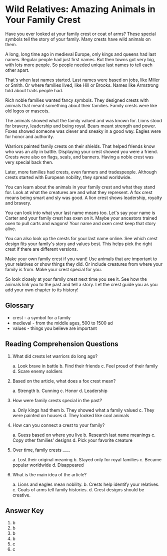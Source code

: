 # Wild Relatives: Amazing Animals in Your Family Crest

Have you ever looked at your family crest or coat of arms? These special symbols tell the story of your family. Many crests have wild animals on them.

A long, long time ago in medieval Europe, only kings and queens had last names. Regular people had just first names. But then towns got very big, with lots more people. So people needed unique last names to tell each other apart.

That's when last names started. Last names were based on jobs, like Miller or Smith. Or where families lived, like Hill or Brooks. Names like Armstrong told about traits people had.

Rich noble families wanted fancy symbols. They designed crests with animals that meant something about their families. Family crests were like old logos or mascots.

The animals showed what the family valued and was known for. Lions stood for bravery, leadership and being royal. Bears meant strength and power. Foxes showed someone was clever and sneaky in a good way. Eagles were for honor and authority.

Warriors painted family crests on their shields. That helped friends know who was an ally in battle. Displaying your crest showed you were a friend. Crests were also on flags, seals, and banners. Having a noble crest was very special back then.

Later, more families had crests, even farmers and tradespeople. Although crests started with European nobility, they spread worldwide.

You can learn about the animals in your family crest and what they stand for. Look at what the creatures are and what they represent. A fox crest means being smart and sly was good. A lion crest shows leadership, royalty and bravery.

You can look into what your last name means too. Let's say your name is Carter and your family crest has oxen on it. Maybe your ancestors trained oxen to pull carts and wagons! Your name and oxen crest keep that story alive.

You can also look up the crests for your last name online. See which crest design fits your family's story and values best. This helps pick the right crest if there are different versions.

Make your own family crest if you want! Use animals that are important to your relatives or show things they did. Or include creatures from where your family is from. Make your crest special for you.

So look closely at your family crest next time you see it. See how the animals link you to the past and tell a story. Let the crest guide you as you add your own chapter to its history!

## Glossary

- crest - a symbol for a family
- medieval - from the middle ages, 500 to 1500 ad
- values - things you believe are important

## Reading Comprehension Questions

1. What did crests let warriors do long ago?

   a. Look brave in battle
   b. Find their friends
   c. Feel proud of their family
   d. Scare enemy soldiers

2. Based on the article, what does a fox crest mean?

   a. Strength
   b. Cunning
   c. Honor
   d. Leadership

3. How were family crests special in the past?

   a. Only kings had them
   b. They showed what a family valued
   c. They were painted on houses
   d. They looked like cool animals

4. How can you connect a crest to your family?

   a. Guess based on where you live
   b. Research last name meanings
   c. Copy other families' designs
   d. Pick your favorite creature

5. Over time, family crests ___.

   a. Lost their original meaning
   b. Stayed only for royal families
   c. Became popular worldwide
   d. Disappeared

6. What is the main idea of the article?

   a. Lions and eagles mean nobility.
   b. Crests help identify your relatives.
   c. Coats of arms tell family histories.
   d. Crest designs should be creative.

## Answer Key

1. b
2. b
3. b
4. b
5. c
6. c

